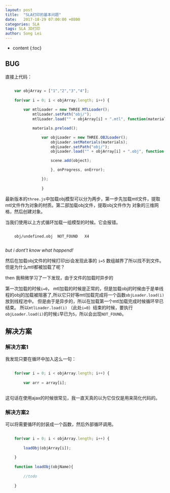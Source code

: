 ```yaml
---
layout: post
title:  "SLA打印的基本问题"
date:   2017-10-29 07:00:00 +0800
categories: SLA
tags: SLA 3D打印 
author: Song Lei
---
```


* content
{:toc}



## BUG

直接上代码：

```js

    var objArray = ["1","2","3","4"];
    
    for(var i = 0; i < objArray.length; i++) {
        
        var mtlLoader = new THREE.MTLLoader();
			mtlLoader.setPath("obj/");
			mtlLoader.load("" + objArray[i] + ".mtl", function(materials) {

			materials.preload();

				var objLoader = new THREE.OBJLoader();
					objLoader.setMaterials(materials);
					objLoader.setPath("obj/");
					objLoader.load("" + objArray[i] + ".obj", function(object) {

				    scene.add(object);

					}, onProgress, onError);

				});
         
				}
```

最新版本的`three.js`中加载obj模型可以分为两步，第一步先加载mtl文件，提取mtl文件作为对象的材质。第二部加载obj文件，提取obj文件作为
对象的三维网格，然后创建对象。

当我们使用以上方式循环加载一组模型的时候。它会报错。

```
   
    obj/undefined.obj  NOT_FOUND   X4
   
```

*but i dont't know what happend!*

然后在加载obj文件的时候打印出i会发现此事的 `i=5` 数组越界了所以找不到文件。但是为什么mtl都被加载了呢？

then 我稍微学习了一下发现，由于文件的加载时异步的

第一次加载的时候`i=0`， mtl加载的时候是正常的，但是加载obj的时候由于是单线程的obj的加载被阻塞了,所以它只好等mtl加载完成将一个函数`objLoader.load(i)`放到线程池中。
但是由于是异步的，所以在加载第一个mtl加载完成时候循环早已结束。
所以`mtlLoader.load(i)` （此处`i=0`）结束的时候，要执行`objLoader.load(i)`的时候`i`早已为`5`，所以会出现`NOT_FOUND`。

## 解决方案

### 解决方案1

我发现只要在循环中加入这么一句：

```js
   
    for(var i = 0; i < objArray.length; i++) {
        
        var arr = array[i];
   
```

这句话在使用ajax的时候很常见，我一直天真的以为它仅仅是用来简化代码的。

### 解决方案2

可以将需要循环的封装成一个函数，然后外部循环调用。

```js
   
    for(var i = 0; i < objArray.length; i++) {
    
        loadObj(objArray[i]);
         
    }
    
    function loadObj(objName){
        
        //todo
       
    }
   
```
